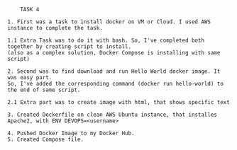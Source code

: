 		TASK 4

	1. First was a task to install docker on VM or Cloud. I used AWS instance to complete the task.
	
	1.1 Extra Task was to do it with bash. So, I've completed both together by creating script to install.
	(also as a complex solution, Docker Compose is installing with same script)

	2. Second was to find download and run Hello World docker image. It was easy part.
	So, I've added the corresponding command (docker run hello-world) to the end of same script.

	2.1 Extra part was to create image with html, that shows specific text

	3. Created Dockerfile on clean AWS Ubuntu instance, that installes Apache2, with ENV DEVOPS=<username>

	4. Pushed Docker Image to my Docker Hub.
	5. Created Compose file.


